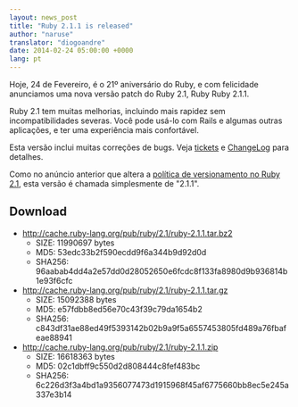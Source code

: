 ```yaml
---
layout: news_post
title: "Ruby 2.1.1 is released"
author: "naruse"
translator: "diogoandre"
date: 2014-02-24 05:00:00 +0000
lang: pt
---
```


Hoje, 24 de Fevereiro, é o 21º aniversário do Ruby,
e com felicidade anunciamos uma nova versão patch do Ruby 2.1, Ruby Ruby 2.1.1.

Ruby 2.1 tem muitas melhorias, incluindo mais rapidez sem incompatibilidades
severas. Você pode usá-lo com Rails e algumas outras aplicações, e ter uma
experiência mais confortável.

Esta versão inclui muitas correções de bugs.
Veja [tickets](https://bugs.ruby-lang.org/projects/ruby-21/issues?set_filter=1&amp;status_id=5)
e [ChangeLog](http://svn.ruby-lang.org/repos/ruby/tags/v2_1_1/ChangeLog)
para detalhes.

Como no anúncio anterior que altera a
[política de versionamento no Ruby 2.1](https://www.ruby-lang.org/en/news/2013/12/21/semantic-versioning-after-2-1-0/),
esta versão é chamada simplesmente de "2.1.1".

## Download

* <http://cache.ruby-lang.org/pub/ruby/2.1/ruby-2.1.1.tar.bz2>
  * SIZE:   11990697 bytes
  * MD5:    53edc33b2f590ecdd9f6a344b9d92d0d
  * SHA256: 96aabab4dd4a2e57dd0d28052650e6fcdc8f133fa8980d9b936814b1e93f6cfc
* <http://cache.ruby-lang.org/pub/ruby/2.1/ruby-2.1.1.tar.gz>
  * SIZE:   15092388 bytes
  * MD5:    e57fdbb8ed56e70c43f39c79da1654b2
  * SHA256: c843df31ae88ed49f5393142b02b9a9f5a6557453805fd489a76fbafeae88941
* <http://cache.ruby-lang.org/pub/ruby/2.1/ruby-2.1.1.zip>
  * SIZE:   16618363 bytes
  * MD5:    02c1dbff9c550d2d808444c8fef483bc
  * SHA256: 6c226d3f3a4bd1a9356077473d1915968f45af6775660bb8ec5e245a337e3b14
